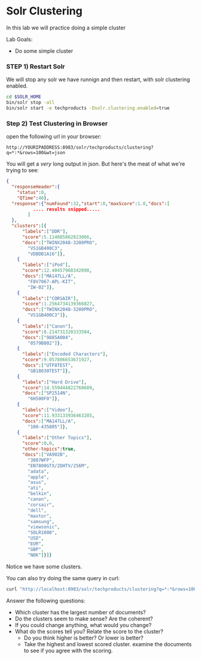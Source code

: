 # Solr Clustering 

In this lab we will practice doing a simple cluster


Lab Goals:

* Do some simple cluster



### STEP 1) Restart Solr


We will stop any solr we have runnign and then restart, with solr clustering enabled.

```bash
cd $SOLR_HOME
bin/solr stop -all
bin/solr start -e techproducts -Dsolr.clustering.enabled=true
```


### Step 2) Test Clustering in Browser

open the following url in your browser:

```text
http://YOURIPADDRESS:8983/solr/techproducts/clustering?q=*:*&rows=100&wt=json
```


You will get a *very* long output in json. But here's the meat of what we're trying to see:


```json
{
  "responseHeader":{
    "status":0,
    "QTime":40},
  "response":{"numFound":32,"start":0,"maxScore":1.0,"docs":[
          .... results snipped..... 
        ]
  },
  "clusters":[{
      "labels":["DDR"],
      "score":5.114085862823866,
      "docs":["TWINX2048-3200PRO",
        "VS1GB400C3",
        "VDBDB1A16"]},
    {
      "labels":["iPod"],
      "score":12.40457968342098,
      "docs":["MA147LL/A",
        "F8V7067-APL-KIT",
        "IW-02"]},
    {
      "labels":["CORSAIR"],
      "score":1.2564734139366827,
      "docs":["TWINX2048-3200PRO",
        "VS1GB400C3"]},
    {
      "labels":["Canon"],
      "score":8.214731320333584,
      "docs":["9885A004",
        "0579B002"]},
    {
      "labels":["Encoded Characters"],
      "score":9.057806653671927,
      "docs":["UTF8TEST",
        "GB18030TEST"]},
    {
      "labels":["Hard Drive"],
      "score":14.559444822760689,
      "docs":["SP2514N",
        "6H500F0"]},
    {
      "labels":["Video"],
      "score":11.933133936463285,
      "docs":["MA147LL/A",
        "100-435805"]},
    {
      "labels":["Other Topics"],
      "score":0.0,
      "other-topics":true,
      "docs":["VA902B",
        "3007WFP",
        "EN7800GTX/2DHTV/256M",
        "adata",
        "apple",
        "asus",
        "ati",
        "belkin",
        "canon",
        "corsair",
        "dell",
        "maxtor",
        "samsung",
        "viewsonic",
        "SOLR1000",
        "USD",
        "EUR",
        "GBP",
        "NOK"]}]}
```

Notice we have some clusters.


You can also try doing the same query in curl:

```bash
curl "http://localhost:8983/solr/techproducts/clustering?q=*:*&rows=100&wt=json"
```

Answer the following questions:

 * Which cluster has the largest number of documents?
 * Do the clusters seem to make sense? Are the coherent?
 * If you could change anything, what would you change?
 * What do the scores tell you? Relate the score to the cluster?
   - Do you think higher is better?  Or lower is better?
   - Take the highest and lowest scored cluster.  examine the documents to see if you agree with the scoring.



